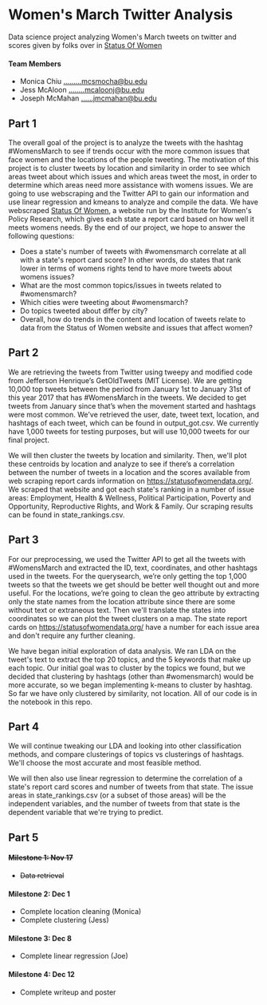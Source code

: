 # Women's March Twitter Analysis
Data science project analyzing Women's March tweets on twitter and scores given by folks over in <a href="https://statusofwomendata.org/" target="_blank">Status Of Women</a>

#### Team Members
* Monica Chiu .........mcsmocha@bu.edu
* Jess McAloon ........mcaloonj@bu.edu
* Joseph McMahan ......jmcmahan@bu.edu

## Part 1
The overall goal of the project is to analyze the tweets with the hashtag #WomensMarch to see if trends occur with the more common issues that face women and the locations of the people tweeting. The motivation of this project is to cluster tweets by location and similarity in order to see which areas tweet about which issues and which areas tweet the most, in order to determine which areas need more assistance with womens issues. We are going to use webscraping and the Twitter API to gain our information and use linear regression and kmeans to analyze and compile the data. We have webscraped <a href="https://statusofwomendata.org/" target="_blank">Status Of Women</a>,  a website run by the Institute for Women's Policy Research, which gives each state a report card based on how well it meets womens needs. By the end of our project, we hope to answer the following questions:
* Does a state's number of tweets with #womensmarch correlate at all with a state's report card score? In other words, do states that rank lower in terms of womens rights tend to have more tweets about womens issues?
* What are the most common topics/issues in tweets related to #womensmarch?
* Which cities were tweeting about #womensmarch?
* Do topics tweeted about differ by city?
* Overall, how do trends in the content and location of tweets relate to data from the Status of Women website and issues that affect women?

## Part 2

We are retrieving the tweets from Twitter using tweepy and modified code from Jefferson Henrique’s GetOldTweets (MIT License). We are getting 10,000 top tweets between the period from January 1st to January 31st of this year 2017 that has #WomensMarch in the tweets. We decided to get tweets from January since that’s when the movement started and hashtags were most common. We've retrieved the user, date, tweet text, location, and hashtags of each tweet, which can be found in output_got.csv. We currently have 1,000 tweets for testing purposes, but will use 10,000 tweets for our final project.

We will then cluster the tweets by location and similarity. Then, we'll plot these centroids by location and analyze to see if there’s a correlation between the number of tweets in a location and the scores available from web scraping report cards information on https://statusofwomendata.org/. We scraped that website and got each state's ranking in a number of issue areas: Employment, Health & Wellness, Political Participation, Poverty and Opportunity, Reproductive Rights, and Work & Family. Our scraping results can be found in state_rankings.csv.

## Part 3

For our preprocessing, we used the Twitter API to get all the tweets with #WomensMarch and extracted the ID, text, coordinates, and other hashtags used in the tweets. For the querysearch, we’re only getting the top 1,000 tweets so that the tweets we get should be better well thought out and more useful. For the locations, we’re going to clean the geo attribute by extracting only the state names from the location attribute since there are some without text or extraneous text. Then we'll translate the states into coordinates so we can plot the tweet clusters on a map. The state report cards on https://statusofwomendata.org/ have a number for each issue area and don't require any further cleaning.

We have began initial exploration of data analysis. We ran LDA on the tweet's text to extract the top 20 topics, and the 5 keywords that make up each topic. Our initial goal was to cluster by the topics we found, but we decided that clustering by hashtags (other than #womensmarch) would be more accurate, so we began implementing k-means to cluster by hashtag. So far we have only clustered by similarity, not location. All of our code is in the notebook in this repo.

## Part 4

We will continue tweaking our LDA and looking into other classification methods, and compare clusterings of topics vs clusterings of hashtags. We'll choose the most accurate and most feasible method. 

We will then also use linear regression to determine the correlation of a state's report card scores and number of tweets from that state. The issue areas in state_rankings.csv (or a subset of those areas) will be the independent variables, and the number of tweets from that state is the dependent variable that we're trying to predict.



## Part 5

#### ~~Milestone 1: Nov 17~~
* ~~Data retrieval~~
#### Milestone 2: Dec 1
*  Complete location cleaning (Monica)
*  Complete clustering (Jess)
#### Milestone 3: Dec 8
* Complete linear regression (Joe)

#### Milestone 4: Dec 12 
* Complete writeup and poster






















